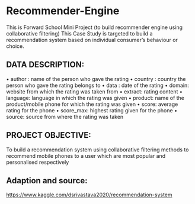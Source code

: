 # Recommender-Engine

This is Forward School Mini Project (to build recommender engine using collaborative filtering)
This Case Study is targeted to build a recommendation system based on individual consumer’s behaviour or choice. 

## DATA DESCRIPTION: 

• author : name of the person who gave the rating • country : country the person who gave the rating belongs to • data : date of the rating • domain: website from which the rating was taken from • extract: rating content • language: language in which the rating was given • product: name of the product/mobile phone for which the rating was given • score: average rating for the phone • score_max: highest rating given for the phone • source: source from where the rating was taken

## PROJECT OBJECTIVE: 

To build a recommendation system using  collaborative filtering methods to recommend mobile phones to a user which are most popular and personalised respectively

## Adaption and source:

https://www.kaggle.com/dsrivastava2020/recommendation-system
